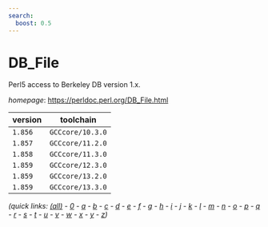 ```yaml
---
search:
  boost: 0.5
---
```

# DB_File

Perl5 access to Berkeley DB version 1.x.

*homepage*: <https://perldoc.perl.org/DB_File.html>

version | toolchain
--------|----------
``1.856`` | ``GCCcore/10.3.0``
``1.857`` | ``GCCcore/11.2.0``
``1.858`` | ``GCCcore/11.3.0``
``1.859`` | ``GCCcore/12.3.0``
``1.859`` | ``GCCcore/13.2.0``
``1.859`` | ``GCCcore/13.3.0``


*(quick links: [(all)](../index.md) - [0](../0/index.md) - [a](../a/index.md) - [b](../b/index.md) - [c](../c/index.md) - [d](../d/index.md) - [e](../e/index.md) - [f](../f/index.md) - [g](../g/index.md) - [h](../h/index.md) - [i](../i/index.md) - [j](../j/index.md) - [k](../k/index.md) - [l](../l/index.md) - [m](../m/index.md) - [n](../n/index.md) - [o](../o/index.md) - [p](../p/index.md) - [q](../q/index.md) - [r](../r/index.md) - [s](../s/index.md) - [t](../t/index.md) - [u](../u/index.md) - [v](../v/index.md) - [w](../w/index.md) - [x](../x/index.md) - [y](../y/index.md) - [z](../z/index.md))*

